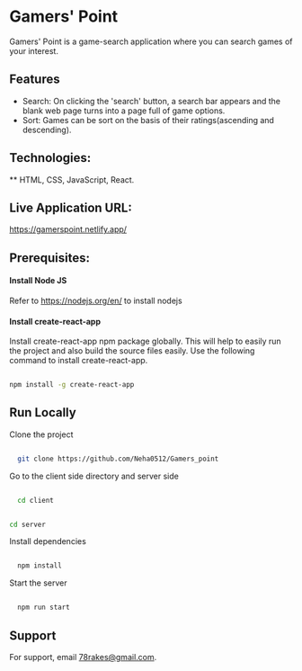# Gamers' Point

Gamers' Point is a game-search application where you can search games of your interest.

## Features

- Search: On clicking the 'search' button, a search bar appears and the blank web page turns into a page full of game options.
- Sort: Games can be sort on the basis of their ratings(ascending and descending).

## Technologies:

** HTML, CSS, JavaScript, React.

## Live Application URL: 

https://gamerspoint.netlify.app/

## Prerequisites:

#### Install Node JS

Refer to https://nodejs.org/en/ to install nodejs

#### Install create-react-app

Install create-react-app npm package globally. This will help to easily run the project and also build the source files easily. Use the following command to install create-react-app.

```bash

npm install -g create-react-app

```

## Run Locally

Clone the project

```bash

  git clone https://github.com/Neha0512/Gamers_point

  ```

Go to the client side directory and server side

```bash

  cd client

  ```

  ```bash

  cd server

  ```

Install dependencies

```bash

  npm install

  ```

Start the server

```bash

  npm run start

  ```

## Support

For support, email 78rakes@gmail.com.

